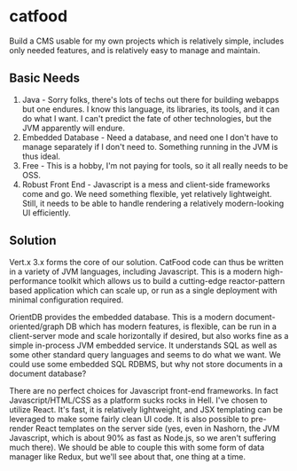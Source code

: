# catfood
Build a CMS usable for my own projects which is relatively simple, includes only needed features, and is relatively easy to manage and maintain.

## Basic Needs
1. Java - Sorry folks, there's lots of techs out there for building webapps but one endures. I know this language, its libraries, its tools, and it can do what I want. I can't predict the fate of other technologies, but the JVM apparently will endure. 
2. Embedded Database - Need a database, and need one I don't have to manage separately if I don't need to. Something running in the JVM is thus ideal.
3. Free - This is a hobby, I'm not paying for tools, so it all really needs to be OSS.
4. Robust Front End - Javascript is a mess and client-side frameworks come and go. We need something flexible, yet relatively lightweight. Still, it needs to be able to handle rendering a relatively modern-looking UI efficiently.

## Solution
Vert.x 3.x forms the core of our solution. CatFood code can thus be written in a variety of JVM languages, including Javascript. This is a modern high-performance toolkit which allows us to build a cutting-edge reactor-pattern based application which can scale up, or run as a single deployment with minimal configuration required.

OrientDB provides the embedded database. This is a modern document-oriented/graph DB which has modern features, is flexible, can be run in a client-server mode and scale horizontally if desired, but also works fine as a simple in-process JVM embedded service. It understands SQL as well as some other standard query languages and seems to do what we want. We could use some embedded SQL RDBMS, but why not store documents in a document database?

There are no perfect choices for Javascript front-end frameworks. In fact Javascript/HTML/CSS as a platform sucks rocks in Hell. I've chosen to utilize React. It's fast, it is relatively lightweight, and JSX templating can be leveraged to make some fairly clean UI code. It is also possible to pre-render React templates on the server side (yes, even in Nashorn, the JVM Javascript, which is about 90% as fast as Node.js, so we aren't suffering much there). We should be able to couple this with some form of data manager like Redux, but we'll see about that, one thing at a time.
